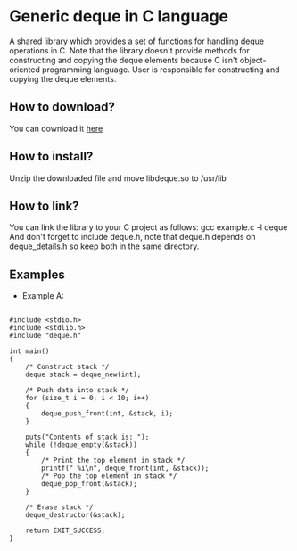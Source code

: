 # Generic deque in C language
A shared library which provides a set of functions for handling deque operations in C. Note that the library doesn't provide methods for constructing and copying the deque 
elements because C isn't object-oriented programming language. User is responsible for constructing and copying the deque elements.

<h2>How to download?</h2>
You can download it <a href="https://github.com/user-attachments/files/19638695/libdeque.zip">here</a>

<h2>How to install?</h2>
Unzip the downloaded file and move libdeque.so to /usr/lib

<h2>How to link?</h2>
You can link the library to your C project as follows: gcc example.c -l deque <br>
And don't forget to include deque.h, note that deque.h depends on deque_details.h so keep both in the same directory.

<br>
<h2> Examples </h2>

* Example A:

<pre>
<code class="language-c">
#include &lt;stdio.h&gt;
#include &lt;stdlib.h&gt;
#include "deque.h"

int main()
{
    /* Construct stack */
    deque stack = deque_new(int);

    /* Push data into stack */
    for (size_t i = 0; i < 10; i++)
    {
        deque_push_front(int, &stack, i);
    }

    puts("Contents of stack is: ");
    while (!deque_empty(&stack))
    {
        /* Print the top element in stack */
        printf(" %i\n", deque_front(int, &stack));
        /* Pop the top element in stack */
        deque_pop_front(&stack);
    }
    
    /* Erase stack */
    deque_destructor(&stack);    
    
    return EXIT_SUCCESS;
}
</code>
</pre>
